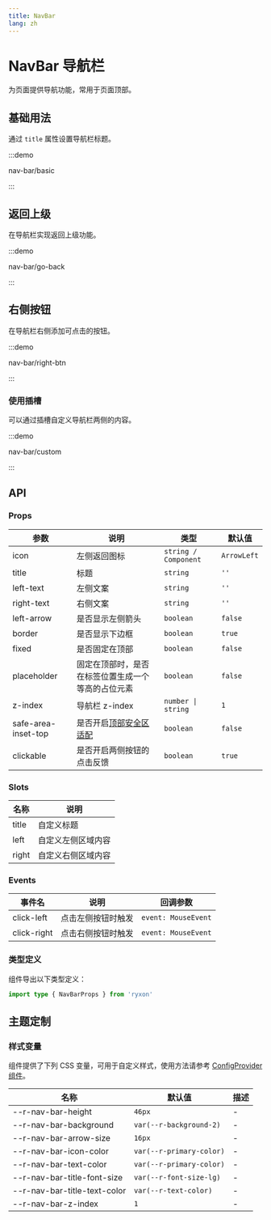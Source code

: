 ```yaml
---
title: NavBar
lang: zh
---
```


# NavBar 导航栏

为页面提供导航功能，常用于页面顶部。

## 基础用法

通过 `title` 属性设置导航栏标题。

:::demo

nav-bar/basic

:::

## 返回上级

在导航栏实现返回上级功能。

:::demo

nav-bar/go-back

:::

## 右侧按钮

在导航栏右侧添加可点击的按钮。

:::demo

nav-bar/right-btn

:::

### 使用插槽

可以通过插槽自定义导航栏两侧的内容。

:::demo

nav-bar/custom

:::

## API

### Props

| 参数 | 说明 | 类型 | 默认值 |
| --- | --- | --- | --- |
| icon | 左侧返回图标 | `string / Component` | `ArrowLeft` |
| title | 标题 | `string` | `''` |
| left-text | 左侧文案 | `string` | `''` |
| right-text | 右侧文案 | `string` | `''` |
| left-arrow | 是否显示左侧箭头 | `boolean` | `false` |
| border | 是否显示下边框 | `boolean` | `true` |
| fixed | 是否固定在顶部 | `boolean` | `false` |
| placeholder | 固定在顶部时，是否在标签位置生成一个等高的占位元素 | `boolean` | `false` |
| z-index | 导航栏 z-index | `number \| string` | `1` |
| safe-area-inset-top | 是否开启[顶部安全区适配](#/zh-CN/advanced-usage#di-bu-an-quan-qu-gua-pei) | `boolean` | `false` |
| clickable | 是否开启两侧按钮的点击反馈 | `boolean` | `true` |

### Slots

| 名称  | 说明               |
| ----- | ------------------ |
| title | 自定义标题         |
| left  | 自定义左侧区域内容 |
| right | 自定义右侧区域内容 |

### Events

| 事件名      | 说明               | 回调参数            |
| ----------- | ------------------ | ------------------- |
| click-left  | 点击左侧按钮时触发 | `event: MouseEvent` |
| click-right | 点击右侧按钮时触发 | `event: MouseEvent` |

### 类型定义

组件导出以下类型定义：

```ts
import type { NavBarProps } from 'ryxon'
```

## 主题定制

### 样式变量

组件提供了下列 CSS 变量，可用于自定义样式，使用方法请参考 [ConfigProvider 组件](#/zh-CN/config-provider)。

| 名称                         | 默认值                   | 描述 |
| ---------------------------- | ------------------------ | ---- |
| --r-nav-bar-height           | `46px`                   | -    |
| --r-nav-bar-background       | `var(--r-background-2)`  | -    |
| --r-nav-bar-arrow-size       | `16px`                   | -    |
| --r-nav-bar-icon-color       | `var(--r-primary-color)` | -    |
| --r-nav-bar-text-color       | `var(--r-primary-color)` | -    |
| --r-nav-bar-title-font-size  | `var(--r-font-size-lg)`  | -    |
| --r-nav-bar-title-text-color | `var(--r-text-color)`    | -    |
| --r-nav-bar-z-index          | `1`                      | -    |
